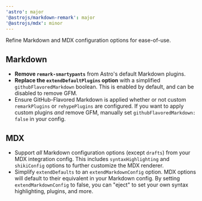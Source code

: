 ```yaml
---
'astro': major
'@astrojs/markdown-remark': major
'@astrojs/mdx': minor
---
```


Refine Markdown and MDX configuration options for ease-of-use.

## Markdown

- **Remove `remark-smartypants`** from Astro's default Markdown plugins.
- **Replace the `extendDefaultPlugins` option** with a simplified `githubFlavoredMarkdown` boolean. This is enabled by default, and can be disabled to remove GFM.
- Ensure GitHub-Flavored Markdown is applied whether or not custom `remarkPlugins` or `rehypePlugins` are configured. If you want to apply custom plugins _and_ remove GFM, manually set `githubFlavoredMarkdown: false` in your config.

## MDX

- Support _all_ Markdown configuration options (except `drafts`) from your MDX integration config. This includes `syntaxHighlighting` and `shikiConfig` options to further customize the MDX renderer.
- Simplify `extendDefaults` to an `extendMarkdownConfig` option. MDX options will default to their equivalent in your Markdown config. By setting `extendMarkdownConfig` to false, you can "eject" to set your own syntax highlighting, plugins, and more.
